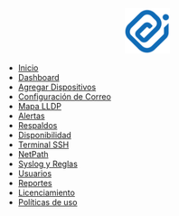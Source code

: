 <!-- Logo centrado en la cabecera del sidebar -->
<p align="center">
  <img src="assets/img/LOGO-SIN-CIRCULO-AZUL.png" alt="LinkWich-Monitor Logo" width="80" />
</p>

* [Inicio](README.md)
* [Dashboard](dashboard.md)
* [Agregar Dispositivos](agregar.md)
* [Configuración de Correo](correo.md)
* [Mapa LLDP](mapa.md)
* [Alertas](alertas.md)
* [Respaldos](respaldos.md)
* [Disponibilidad](disponibilidad.md)
* [Terminal SSH](terminal.md)
* [NetPath](netpath.md)
* [Syslog y Reglas](syslog.md)
* [Usuarios](usuarios.md)
* [Reportes](reportes.md)
* [Licenciamiento](licencias.md)
* [Políticas de uso](politicas.md)

